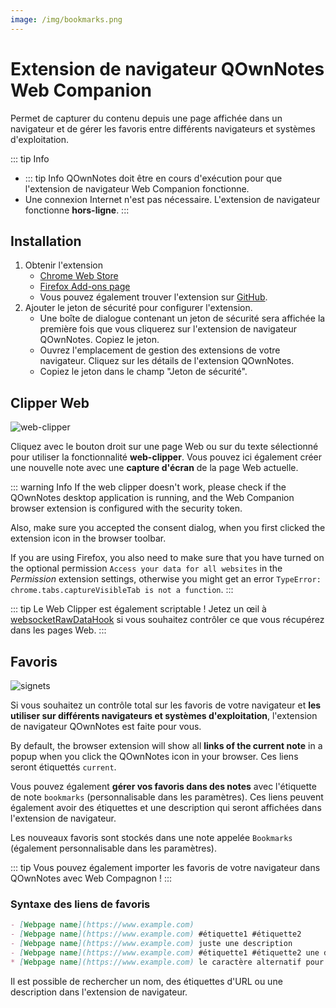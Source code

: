 ```yaml
---
image: /img/bookmarks.png
---
```


# Extension de navigateur QOwnNotes Web Companion

Permet de capturer du contenu depuis une page affichée dans un navigateur et de gérer les favoris entre différents navigateurs et systèmes d'exploitation.

::: tip
Info
- ::: tip Info
QOwnNotes doit être en cours d'exécution pour que l'extension de navigateur Web Companion fonctionne.
- Une connexion Internet n'est pas nécessaire. L'extension de navigateur fonctionne **hors-ligne**.
:::

## Installation

1. Obtenir l'extension
    - [Chrome Web Store](https://chrome.google.com/webstore/detail/qownnotes-web-companion/pkgkfnampapjbopomdpnkckbjdnpkbkp)
    - [Firefox Add-ons page](https://addons.mozilla.org/firefox/addon/qownnotes-web-companion)
    - Vous pouvez également trouver l'extension sur [GitHub](https://github.com/qownnotes/web-companion/).
2. Ajouter le jeton de sécurité pour configurer l'extension.
    - Une boîte de dialogue contenant un jeton de sécurité sera affichée la première fois que vous cliquerez sur l'extension de navigateur QOwnNotes. Copiez le jeton.
    - Ouvrez l'emplacement de gestion des extensions de votre navigateur. Cliquez sur les détails de l'extension QOwnNotes.
    - Copiez le jeton dans le champ "Jeton de sécurité".

## Clipper Web

![web-clipper](/img/web-clipper.png)

Cliquez avec le bouton droit sur une page Web ou sur du texte sélectionné pour utiliser la fonctionnalité **web-clipper**. Vous pouvez ici également créer une nouvelle note avec une **capture d'écran** de la page Web actuelle.

::: warning
Info If the web clipper doesn't work, please check if the QOwnNotes desktop application is running, and the Web Companion browser extension is configured with the security token.

Also, make sure you accepted the consent dialog, when you first clicked the extension icon in the browser toolbar.

If you are using Firefox, you also need to make sure that you have turned on the optional permission `Access your data for all websites` in the *Permission* extension settings, otherwise you might get an error `TypeError: chrome.tabs.captureVisibleTab is not a function`.
:::

::: tip
Le Web Clipper est également scriptable ! Jetez un œil à [websocketRawDataHook](../scripting/hooks.md#websocketrawdatahook) si vous souhaitez contrôler ce que vous récupérez dans les pages Web.
:::

## Favoris

![signets](/img/bookmarks.png)

Si vous souhaitez un contrôle total sur les favoris de votre navigateur et **les utiliser sur différents navigateurs et systèmes d'exploitation**, l'extension de navigateur QOwnNotes est faite pour vous.

By default, the browser extension will show all **links of the current note** in a popup when you click the QOwnNotes icon in your browser. Ces liens seront étiquettés `current`.

Vous pouvez également **gérer vos favoris dans des notes** avec l'étiquette de note `bookmarks` (personnalisable dans les paramètres). Ces liens peuvent également avoir des étiquettes et une description qui seront affichées dans l'extension de navigateur.

Les nouveaux favoris sont stockés dans une note appelée `Bookmarks` (également personnalisable dans les paramètres).

::: tip
Vous pouvez également importer les favoris de votre navigateur dans QOwnNotes avec Web Compagnon !
:::

### Syntaxe des liens de favoris

```markdown
- [Webpage name](https://www.example.com)
- [Webpage name](https://www.example.com) #étiquette1 #étiquette2
- [Webpage name](https://www.example.com) juste une description
- [Webpage name](https://www.example.com) #étiquette1 #étiquette2 une description et des étiquettes
* [Webpage name](https://www.example.com) le caractère alternatif pour un élément de liste fonctionne également
```

Il est possible de rechercher un nom, des étiquettes d'URL ou une description dans l'extension de navigateur.
